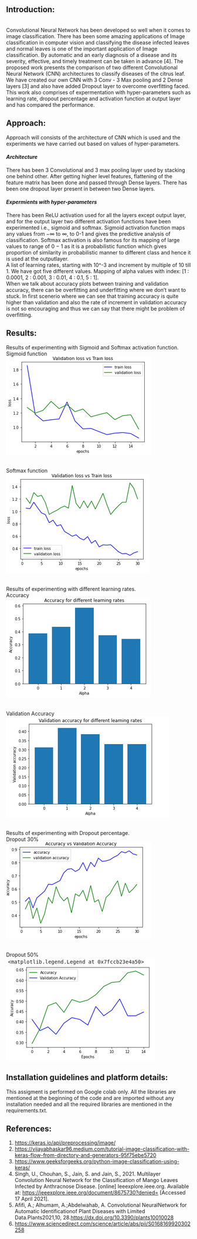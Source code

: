 ## **Introduction:** 
</br> Convolutional Neural Network has been developed so well when it comes to image classification. There has been some amazing applications of Image classification in computer vision and classifying the disease infected leaves and normal leaves is one of the important application of Image classification. By automatic and an early diagnosis of a disease and its severity, effective, and timely treatment can be taken in advance [4]. The proposed work presents the comparison of two different Convolutional Neural Network (CNN) architectures to classify diseases of the citrus leaf. We have created our own CNN with 3 Conv - 3 Max pooling and 2 Dense layers [3] and also have added Dropout layer to overcome overfitting faced. This work also comprises of expermentation with hyper-parameters such as learning rate, dropout percentage and activation function at output layer and has compared the performance.
</br>

## **Approach:**
Approach will consists of the architecture of CNN which is used and the experiments we have carried out based on values of hyper-parameters.
#### ***Architecture***
There has been 3 Convolutional and 3 max pooling layer used by stacking one behind other. After getting higher level features, flattening of the feature matrix has been done and passed through Dense layers. There has been one dropout layer present in between two Dense layers.
#### ***Expermients with hyper-parameters***
There has been ReLU activation used for all the layers except output layer, and for the output layer two different activation functions have been experimented i.e., sigmoid and softmax. Sigmoid activation function maps any values from −∞ to ∞, to 0-1 and gives the predictive analysis of classification. Softmax activation is also famous for its mapping of large values to range of 0 − 1 as it is a probabilistic function which gives proportion of similarity in probabilistic manner to different class and hence it is used at the outputlayer. </br>
A list of learning rates, starting with 10^-3 and increment by multiple of 10 till 1. We have got five different values. Mapping of alpha values with index: [1 : 0.0001, 2 : 0.001, 3 : 0.01, 4 : 0.1, 5 : 1]. </br>
When we talk about accuracy plots between training and validation accuracy, there can be overfitting and underfitting where we don’t want to stuck. In first scenerio where we can see that training accuracy is quite higher than validation and also the rate of increment in validation accuracy is not so encouraging and thus we can say that there might be problem of overfitting.</br>

## **Results:**
Results of experimenting with Sigmoid and Softmax activation function. 
</br> Sigmoid function </br>
![Sigmoid function](https://github.com/yashpatel301/Computer-Vision-Basics/blob/main/Citrus-leaves-Classification/Results/LOSS_SIGMOID.png)

</br> Softmax function </br>
![Softmax function](https://github.com/yashpatel301/Computer-Vision-Basics/blob/main/Citrus-leaves-Classification/Results/LOSS_SOFTMAX.png)

</br>Results of experimenting with different learning rates.
</br> Accuracy </br>
![Accuracy](https://github.com/yashpatel301/Computer-Vision-Basics/blob/main/Citrus-leaves-Classification/Results/LR_accuracy.png)

</br> Validation Accuracy </br>
![Validation Accuracy](https://github.com/yashpatel301/Computer-Vision-Basics/blob/main/Citrus-leaves-Classification/Results/LR_val_acc.png)

</br>Results of experimenting with Dropout percentage.
</br> Dropout 30% </br>
![Accuracy](https://github.com/yashpatel301/Computer-Vision-Basics/blob/main/Citrus-leaves-Classification/Results/Dropout_30.png)

</br> Dropout 50% </br>
![Validation Accuracy](https://github.com/yashpatel301/Computer-Vision-Basics/blob/main/Citrus-leaves-Classification/Results/Dropout_50.png)

## **Installation guidelines and platform details:**
This assigment is performed on Google colab only. All the libraries are mentioned at the beginning of the code and are imported without any installation needed and all the required libraries are mentioned in the requirements.txt. 

## **References:** 
1. https://keras.io/api/preprocessing/image/
2. https://vijayabhaskar96.medium.com/tutorial-image-classification-with-keras-flow-from-directory-and-generators-95f75ebe5720
3. https://www.geeksforgeeks.org/python-image-classification-using-keras/
4. Singh, U., Chouhan, S., Jain, S. and Jain, S., 2021. Multilayer Convolution Neural Network for the Classification of Mango Leaves Infected by Anthracnose Disease. [online] Ieeexplore.ieee.org. Available at: <https://ieeexplore.ieee.org/document/8675730?denied=> [Accessed 17 April 2021].
5. Afifi,  A.;   Alhumam,  A.;Abdelwahab, A. Convolutional NeuralNetwork for Automatic Identificationof Plant Diseases with Limited Data.Plants2021,10, 28.https://dx.doi.org/10.3390/plants10010028
6. https://www.sciencedirect.com/science/article/abs/pii/S0168169920302258
